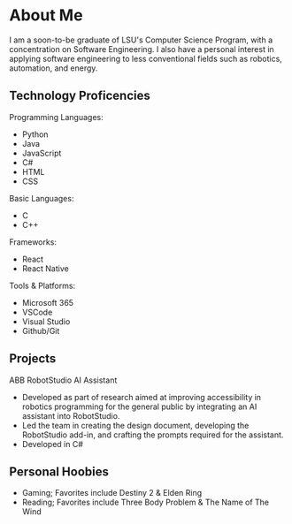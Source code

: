 # About Me
I am a soon-to-be graduate of LSU's Computer Science Program, with a concentration on Software Engineering. I also have a personal interest in applying software engineering to less conventional fields such as robotics, automation, and energy.

## Technology Proficencies
Programming Languages:
- Python
- Java
- JavaScript
- C#
- HTML
- CSS

Basic Languages:
- C
- C++

Frameworks:
- React
- React Native

Tools & Platforms:
- Microsoft 365
- VSCode
- Visual Studio
- Github/Git

## Projects
ABB RobotStudio AI Assistant
- Developed as part of research aimed at improving accessibility in robotics programming for the general public by integrating an AI assistant into RobotStudio.
- Led the team in creating the design document, developing the RobotStudio add-in, and crafting the prompts required for the assistant.
- Developed in C#

## Personal Hoobies
- Gaming; Favorites include Destiny 2 & Elden Ring
- Reading; Favorites include Three Body Problem & The Name of The Wind
